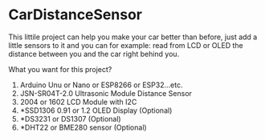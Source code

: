 # CarDistanceSensor
This littile project can help you make your car better than before, just add a little sensors to it 
and you can for example: read from LCD or OLED the distance between you and the car right behind you.

What you want for this project?
01. Arduino Unu or Nano or ESP8266 or ESP32...etc.
02. JSN-SR04T-2.0 Ultrasonic Module Distance Sensor
03. 2004 or 1602 LCD Module with I2C
05. *SSD1306 0.91 or 1.2 OLED Display (Optional)
03. *DS3231 or DS1307 (Optional)
04. *DHT22 or BME280 sensor (Optional)
